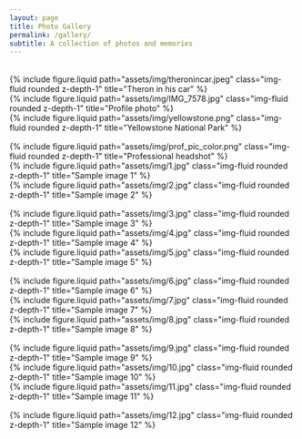 ```yaml
---
layout: page
title: Photo Gallery
permalink: /gallery/
subtitle: A collection of photos and memories
---
```


<div class="gallery-page">
  <div class="row">
    <div class="col-sm mt-3 mt-md-0">
      {% include figure.liquid path="assets/img/theronincar.jpeg" class="img-fluid rounded z-depth-1" title="Theron in his car" %}
    </div>
    <div class="col-sm mt-3 mt-md-0">
      {% include figure.liquid path="assets/img/IMG_7578.jpg" class="img-fluid rounded z-depth-1" title="Profile photo" %}
    </div>
    <div class="col-sm mt-3 mt-md-0">
      {% include figure.liquid path="assets/img/yellowstone.png" class="img-fluid rounded z-depth-1" title="Yellowstone National Park" %}
    </div>
  </div>
  
  <div class="row mt-3">
    <div class="col-sm mt-3 mt-md-0">
      {% include figure.liquid path="assets/img/prof_pic_color.png" class="img-fluid rounded z-depth-1" title="Professional headshot" %}
    </div>
    <div class="col-sm mt-3 mt-md-0">
      {% include figure.liquid path="assets/img/1.jpg" class="img-fluid rounded z-depth-1" title="Sample image 1" %}
    </div>
    <div class="col-sm mt-3 mt-md-0">
      {% include figure.liquid path="assets/img/2.jpg" class="img-fluid rounded z-depth-1" title="Sample image 2" %}
    </div>
  </div>
  
  <div class="row mt-3">
    <div class="col-sm mt-3 mt-md-0">
      {% include figure.liquid path="assets/img/3.jpg" class="img-fluid rounded z-depth-1" title="Sample image 3" %}
    </div>
    <div class="col-sm mt-3 mt-md-0">
      {% include figure.liquid path="assets/img/4.jpg" class="img-fluid rounded z-depth-1" title="Sample image 4" %}
    </div>
    <div class="col-sm mt-3 mt-md-0">
      {% include figure.liquid path="assets/img/5.jpg" class="img-fluid rounded z-depth-1" title="Sample image 5" %}
    </div>
  </div>
  
  <div class="row mt-3">
    <div class="col-sm mt-3 mt-md-0">
      {% include figure.liquid path="assets/img/6.jpg" class="img-fluid rounded z-depth-1" title="Sample image 6" %}
    </div>
    <div class="col-sm mt-3 mt-md-0">
      {% include figure.liquid path="assets/img/7.jpg" class="img-fluid rounded z-depth-1" title="Sample image 7" %}
    </div>
    <div class="col-sm mt-3 mt-md-0">
      {% include figure.liquid path="assets/img/8.jpg" class="img-fluid rounded z-depth-1" title="Sample image 8" %}
    </div>
  </div>
  
  <div class="row mt-3">
    <div class="col-sm mt-3 mt-md-0">
      {% include figure.liquid path="assets/img/9.jpg" class="img-fluid rounded z-depth-1" title="Sample image 9" %}
    </div>
    <div class="col-sm mt-3 mt-md-0">
      {% include figure.liquid path="assets/img/10.jpg" class="img-fluid rounded z-depth-1" title="Sample image 10" %}
    </div>
    <div class="col-sm mt-3 mt-md-0">
      {% include figure.liquid path="assets/img/11.jpg" class="img-fluid rounded z-depth-1" title="Sample image 11" %}
    </div>
  </div>
  
  <div class="row mt-3">
    <div class="col-sm mt-3 mt-md-0">
      {% include figure.liquid path="assets/img/12.jpg" class="img-fluid rounded z-depth-1" title="Sample image 12" %}
    </div>
  </div>
</div>

<style>
  .gallery-page {
    margin-top: 2rem;
  }
  
  .gallery-page .row {
    margin-bottom: 1rem;
  }
  
  .gallery-page img {
    transition: transform 0.3s ease;
  }
  
  .gallery-page img:hover {
    transform: scale(1.05);
  }
</style>
